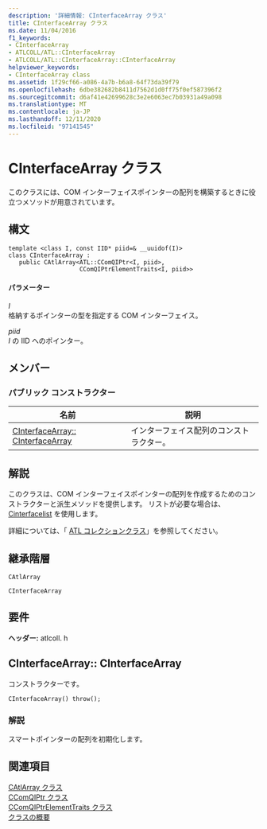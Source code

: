```yaml
---
description: '詳細情報: CInterfaceArray クラス'
title: CInterfaceArray クラス
ms.date: 11/04/2016
f1_keywords:
- CInterfaceArray
- ATLCOLL/ATL::CInterfaceArray
- ATLCOLL/ATL::CInterfaceArray::CInterfaceArray
helpviewer_keywords:
- CInterfaceArray class
ms.assetid: 1f29cf66-a086-4a7b-b6a8-64f73da39f79
ms.openlocfilehash: 6dbe382682b8411d7562d1d0ff75f0ef587396f2
ms.sourcegitcommit: d6af41e42699628c3e2e6063ec7b03931a49a098
ms.translationtype: MT
ms.contentlocale: ja-JP
ms.lasthandoff: 12/11/2020
ms.locfileid: "97141545"
---
```

# <a name="cinterfacearray-class"></a>CInterfaceArray クラス

このクラスには、COM インターフェイスポインターの配列を構築するときに役立つメソッドが用意されています。

## <a name="syntax"></a>構文

```
template <class I, const IID* piid=& __uuidof(I)>
class CInterfaceArray :
   public CAtlArray<ATL::CComQIPtr<I, piid>,
                    CComQIPtrElementTraits<I, piid>>
```

#### <a name="parameters"></a>パラメーター

*I*<br/>
格納するポインターの型を指定する COM インターフェイス。

*piid*<br/>
*I* の IID へのポインター。

## <a name="members"></a>メンバー

### <a name="public-constructors"></a>パブリック コンストラクター

|名前|説明|
|----------|-----------------|
|[CInterfaceArray:: CInterfaceArray](#cinterfacearray)|インターフェイス配列のコンストラクター。|

## <a name="remarks"></a>解説

このクラスは、COM インターフェイスポインターの配列を作成するためのコンストラクターと派生メソッドを提供します。 リストが必要な場合は、 [Cinterfacelist](../../atl/reference/cinterfacelist-class.md) を使用します。

詳細については、「 [ATL コレクションクラス](../../atl/atl-collection-classes.md)」を参照してください。

## <a name="inheritance-hierarchy"></a>継承階層

`CAtlArray`

`CInterfaceArray`

## <a name="requirements"></a>要件

**ヘッダー:** atlcoll. h

## <a name="cinterfacearraycinterfacearray"></a><a name="cinterfacearray"></a> CInterfaceArray:: CInterfaceArray

コンストラクターです。

```
CInterfaceArray() throw();
```

### <a name="remarks"></a>解説

スマートポインターの配列を初期化します。

## <a name="see-also"></a>関連項目

[CAtlArray クラス](../../atl/reference/catlarray-class.md)<br/>
[CComQIPtr クラス](../../atl/reference/ccomqiptr-class.md)<br/>
[CComQIPtrElementTraits クラス](../../atl/reference/ccomqiptrelementtraits-class.md)<br/>
[クラスの概要](../../atl/atl-class-overview.md)
